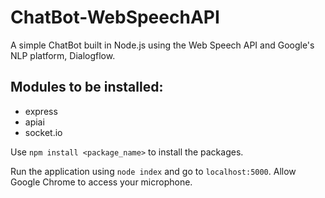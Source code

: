 # ChatBot-WebSpeechAPI
A simple ChatBot built in Node.js using the Web Speech API and Google's NLP platform, Dialogflow.

## Modules to be installed:
- express
- apiai
- socket.io

Use `npm install <package_name>` to install the packages.

Run the application using `node index` and go to `localhost:5000`. Allow Google Chrome to access your microphone.
